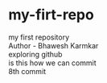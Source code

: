 # my-firt-repo
my first repository
<br>
Author - Bhawesh Karmkar
<br>
exploring github
<br>
is this how we can commit
<br>
8th commit
